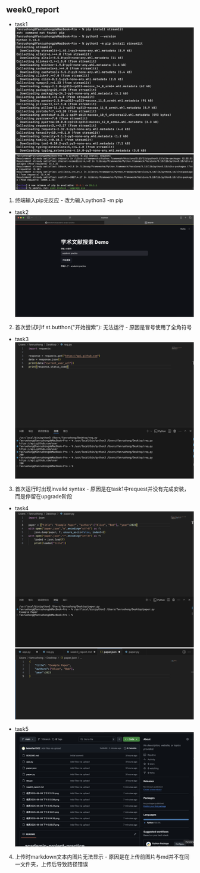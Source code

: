 ## week0_report
- task1
![install streamlit](./截屏2025-06-08%20下午2.12.10.png)
![install request](./截屏2025-06-08%20下午2.12.38.png)
1. 终端输入pip无反应 - 改为输入python3 -m pip

- task2
![app.py page](./截屏2025-06-08%20下午3.45.21.png)
2. 首次尝试时if st.butthon("开始搜索"): 无法运行 - 原因是冒号使用了全角符号

- task3
![req.py](./截屏2025-06-08%20下午4.18.01.png)
3. 首次运行时出现invalid syntax - 原因是在task1中request并没有完成安装，而是停留在upgrade阶段

- task4
![paper.py](./截屏2025-06-08%20下午5.04.35.png)
![paper.json](./截屏2025-06-08%20下午5.06.07.png)

- task5
![github](./截屏2025-06-08%20下午8.21.14.png)
4. 上传时markdown文本内图片无法显示 - 原因是在上传前图片与md并不在同一文件夹，上传后导致路径错误
